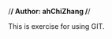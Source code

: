 /********************************************/
Author: ahChiZhang
/********************************************/

This is exercise for using GIT.
